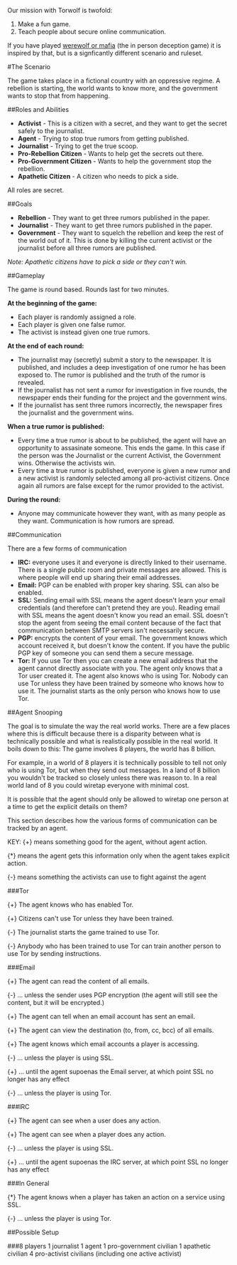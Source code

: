Our mission with Torwolf is twofold:

1. Make a fun game.
2. Teach people about secure online communication.

If you have played [werewolf or mafia](https://en.wikipedia.org/wiki/Mafia_(party_game)) (the in person deception game) it is inspired by that, but is a signficantly different scenario and ruleset.

#The Scenario

The game takes place in a fictional country with an oppressive regime.  A rebellion is starting, the world wants to know more, and the government wants to stop that from happening.

##Roles and Abilities
- <b>Activist</b> - This is a citizen with a secret, and they want to get the secret safely to the journalist.
- <b>Agent</b> - Trying to stop true rumors from getting published.
- <b>Journalist</b> - Trying to get the true scoop.
- <b>Pro-Rebellion Citizen</b> - Wants to help get the secrets out there.
- <b>Pro-Government Citizen</b> - Wants to help the government stop the rebellion.
- <b>Apathetic Citizen</b> - A citizen who needs to pick a side.

All roles are secret.

##Goals
- <b>Rebellion</b> - They want to get three rumors published in the paper.
- <b>Journalist</b> - They want to get three rumors published in the paper.
- <b>Government</b> - They want to squelch the rebellion and keep the rest of the world out of it.  This is done by killing the current activist or the journalist before all three rumors are published.

<i>Note: Apathetic citizens have to pick a side or they can't win.</i>

##Gameplay

The game is round based.  Rounds last for two minutes.

**At the beginning of the game:**

- Each player is randomly assigned a role.
- Each player is given one false rumor.
- The activist is instead given one true rumors.

**At the end of each round:**

- The journalist may (secretly) submit a story to the newspaper.  It is published, and includes a deep investigation of one rumor he has been exposed to.  The rumor is published and the truth of the rumor is revealed.
- If the journalist has not sent a rumor for investigation in five rounds, the newspaper ends their funding for the project and the government wins.
- If the journalist has sent three rumors incorrectly, the newspaper fires the journalist and the government wins.

**When a true rumor is published:**

- Every time a true rumor is about to be published, the agent will have an opportunity to assasinate someone.  This ends the game.  In this case if the person was the Journalist or the current Activist, the Government wins.  Otherwise the activists win.
- Every time a true rumor is published, everyone is given a new rumor and a new activist is randomly selected among all pro-activist citizens.  Once again all rumors are false except for the rumor provided to the activist.

**During the round:**
- Anyone may communicate however they want, with as many people as they want.  Communication is how rumors are spread.


##Communication

There are a few forms of communication
- **IRC:** everyone uses it and everyone is directly linked to their username.  There is a single public room and private messages are allowed.  This is where people will end up sharing their email addresses.
- **Email:** PGP can be enabled with proper key sharing.  SSL can also be enabled.
- **SSL:** Sending email with SSL means the agent doesn't learn your email credentials (and therefore can't pretend they are you).  Reading email with SSL means the agent doesn't know you read an email.  SSL doesn't stop the agent from seeing the email content because of the fact that communication between SMTP servers isn't necessarily secure.
- **PGP:** encrypts the content of your email.  The government knows which account received it, but doesn't know the content.  If you have the public PGP key of someone you can send them a secure message.
- **Tor:**  If you use Tor then you can create a new email address that the agent cannot directly associate with you.  The agent only knows that a Tor user created it.  The agent also knows who is using Tor.  Nobody can use Tor unless they have been trained by someone who knows how to use it.  The journalist starts as the only person who knows how to use Tor.

##Agent Snooping

The goal is to simulate the way the real world works.  There are a few places where this is difficult because there is a disparity between what is technically possible and what is realistically possible in the real world.  It boils down to this: The game involves 8 players, the world has 8 billion.

For example, in a world of 8 players it is technically possible to tell not only who is using Tor, but when they send out messages.  In a land of 8 billion you wouldn't be tracked so closely unless there was reason to.  In a real world land of 8 you could wiretap everyone with minimal cost.

It is possible that the agent should only be allowed to wiretap one person at a time to get the explicit details on them?

This section describes how the various forms of communication can be tracked by an agent.

KEY: 
 {+} means something good for the agent, without agent action.
 
 {*} means the agent gets this information only when the agent takes explicit action.
 
 {-} means something the activists can use to fight against the agent

###Tor

 {+} The agent knows who has enabled Tor.

 {+} Citizens can't use Tor unless they have been trained.

 {-} The journalist starts the game trained to use Tor.

 {-} Anybody who has been trained to use Tor can train another person to use Tor by sending instructions.
 
###Email

 {+}  The agent can read the content of all emails.

 {-} ... unless the sender uses PGP encryption (the agent will still see the content, but it will be encrypted.)

 {+}  The agent can tell when an email account has sent an email.

 {+}  The agent can view the destination (to, from, cc, bcc) of all emails.

 {+}  The agent knows which email accounts a player is accessing.

 {-} ... unless the player is using SSL.

 {+} ... until the agent supoenas the Email server, at which point SSL no longer has any effect

 {-} ... unless the player is using Tor.

###IRC

 {+}  The agent can see when a user does any action.

 {+}  The agent can see when a player does any action.

 {-} ... unless the player is using SSL.

 {+} ... until the agent supoenas the IRC server, at which point SSL no longer has any effect

###In General

 {*} The agent knows when a player has taken an action on a service using SSL.

 {-} ... unless the player is using Tor.

##Possible Setup

###8 players
1 journalist
1 agent
1 pro-government civilian
1 apathetic civilian
4 pro-activist civilians (including one active activist)
